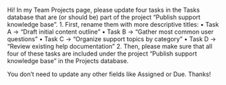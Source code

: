 Hi! In my Team Projects page, please update four tasks in the Tasks database that are (or should be) part of the project “Publish support knowledge base”.
	1.	First, rename them with more descriptive titles:
	•	Task A → “Draft initial content outline”
	•	Task B → “Gather most common user questions”
	•	Task C → “Organize support topics by category”
	•	Task D → “Review existing help documentation”
	2.	Then, please make sure that all four of these tasks are included under the project “Publish support knowledge base” in the Projects database.

You don’t need to update any other fields like Assigned or Due. Thanks!